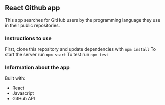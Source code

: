 ## React Github app

This app searches for GitHub users by the programming language they use in their public repositories.

### Instructions to use

First, clone this repository and update dependencies with `npm install`
To start the server run `npm start`
To test run `npm test`

### Information about the app
Built with:
* React
* Javascript
* GitHub API
